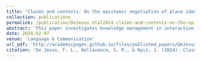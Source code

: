 ```yaml
---
title: "Claims and contests: On the epistemic negotiation of place identity"
collection: publications
permalink: /publication/DeJesus_etal2024_claims-and-contests-on-the-epistemic-negotiation-of-place-identity
abstract: 'This paper investigates knowledge management in interaction and the role of epistemic stance in place identity construction. We examine how a US expat in Toronto negotiates her New Yorker identity in conversation with two Canadians by demonstrating how authoritative epistemic stances are employed to produce relations of distinction, ade- quation, and authentication in service of place identity construction. We also discuss ‘epistemic disputes’, wherein epistemic stances and claims to place identity are challenged through the notion of epistemic rights. In doing so, we argue for the fundamental connection between information state, management of knowledge in interaction, and processes of identity construction.'
date: 2024-02-07
venue: 'Language & Communication'
url_pdf: 'http://academicpages.github.io/files/published_papers/DeJesus_etal2024_claims-and-contests-on-the-epistemic-negotiation-of-place-identity.pdf'
citation: 'De Jesus, F. L., Bellavance, S. R., & Nycz, J. (2024). Claims and contests: On the epistemic negotiation of place identity. <i>Language & Communication, 95</i>, 42–54. https://doi.org/10.1016/j.langcom.2024.01.003'
---
```

